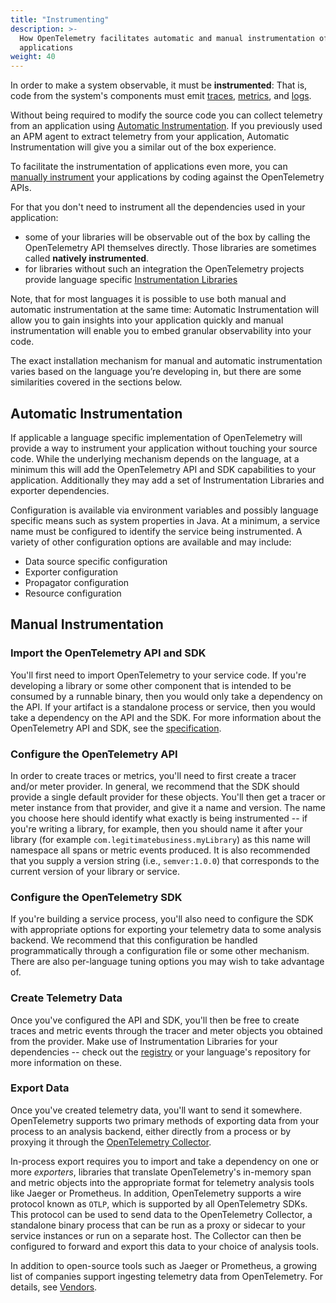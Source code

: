 ```yaml
---
title: "Instrumenting"
description: >-
  How OpenTelemetry facilitates automatic and manual instrumentation of
  applications
weight: 40
---
```


In order to make a system observable, it must be **instrumented**: That is, code from the
system's components must emit
[traces](/docs/concepts/observability-primer/#distributed-traces),
[metrics](/docs/concepts/observability-primer/#reliability--metrics), and
[logs](/docs/concepts/observability-primer/#logs).

Without being required to modify the source code you can collect telemetry from
an application using [Automatic Instrumentation][]. If you previously used an
APM agent to extract telemetry from your application, Automatic Instrumentation
will give you a similar out of the box experience.

To facilitate the instrumentation of applications even more, you can [manually
instrument][] your applications by coding against the OpenTelemetry APIs.

For that you don't need to instrument all the dependencies used in your
application:

- some of your libraries will be observable out of the box by calling the
  OpenTelemetry API themselves directly. Those libraries are sometimes called
  **natively instrumented**.
- for libraries without such an integration the OpenTelemetry projects provide
  language specific [Instrumentation Libraries][]

Note, that for most languages it is possible to use both manual and automatic
instrumentation at the same time: Automatic Instrumentation will allow you to
gain insights into your application quickly and manual instrumentation will
enable you to embed granular observability into your code.

The exact installation mechanism for manual and automatic instrumentation varies
based on the language you’re developing in, but there are some similarities
covered in the sections below.

## Automatic Instrumentation

If applicable a language specific implementation of OpenTelemetry will provide a
way to instrument your application without touching your source code. While the
underlying mechanism depends on the language, at a minimum this will add the
OpenTelemetry API and SDK capabilities to your application. Additionally they
may add a set of Instrumentation Libraries and exporter dependencies.

Configuration is available via environment variables and possibly language
specific means such as system properties in Java. At a minimum, a service name
must be configured to identify the service being instrumented. A variety of
other configuration options are available and may include:

- Data source specific configuration
- Exporter configuration
- Propagator configuration
- Resource configuration

## Manual Instrumentation

### Import the OpenTelemetry API and SDK

You'll first need to import OpenTelemetry to your service code. If you're
developing a library or some other component that is intended to be consumed by
a runnable binary, then you would only take a dependency on the API. If your
artifact is a standalone process or service, then you would take a dependency on
the API and the SDK. For more information about the OpenTelemetry API and SDK,
see the [specification](/docs/reference/specification/).

### Configure the OpenTelemetry API

In order to create traces or metrics, you'll need to first create a tracer
and/or meter provider. In general, we recommend that the SDK should provide a
single default provider for these objects. You'll then get a tracer or meter
instance from that provider, and give it a name and version. The name you choose
here should identify what exactly is being instrumented -- if you're writing a
library, for example, then you should name it after your library (for example
`com.legitimatebusiness.myLibrary`) as this name will namespace all spans or
metric events produced. It is also recommended that you supply a version string
(i.e., `semver:1.0.0`) that corresponds to the current version of your library
or service.

### Configure the OpenTelemetry SDK

If you're building a service process, you'll also need to configure the SDK with
appropriate options for exporting your telemetry data to some analysis backend.
We recommend that this configuration be handled programmatically through a
configuration file or some other mechanism. There are also per-language tuning
options you may wish to take advantage of.

### Create Telemetry Data

Once you've configured the API and SDK, you'll then be free to create traces and
metric events through the tracer and meter objects you obtained from the
provider. Make use of Instrumentation Libraries for your dependencies -- check
out the [registry](/ecosystem/registry/) or your language's repository for more information
on these.

### Export Data

Once you've created telemetry data, you'll want to send it somewhere.
OpenTelemetry supports two primary methods of exporting data from your process
to an analysis backend, either directly from a process or by proxying it through
the [OpenTelemetry Collector](/docs/collector).

In-process export requires you to import and take a dependency on one or more
_exporters_, libraries that translate OpenTelemetry's in-memory span and metric
objects into the appropriate format for telemetry analysis tools like Jaeger or
Prometheus. In addition, OpenTelemetry supports a wire protocol known as `OTLP`,
which is supported by all OpenTelemetry SDKs. This protocol can be used to send
data to the OpenTelemetry Collector, a standalone binary process that can be run
as a proxy or sidecar to your service instances or run on a separate host. The
Collector can then be configured to forward and export this data to your choice
of analysis tools.

In addition to open-source tools such as Jaeger or Prometheus, a growing list of
companies support ingesting telemetry data from OpenTelemetry. For details, see
[Vendors](/ecosystem/vendors/).

[automatic instrumentation]:
  /docs/reference/specification/glossary/#automatic-instrumentation
[manually instrument]:
  /docs/reference/specification/glossary/#manual-instrumentation
[instrumentation libraries]:
  /docs/reference/specification/overview/#instrumentation-libraries

